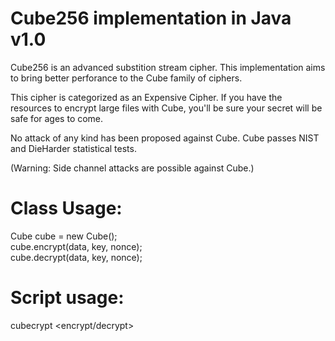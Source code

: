 # Cube256 implementation in Java v1.0
Cube256 is an advanced substition stream cipher.  This implementation aims to bring better perforance to the Cube family of ciphers.

This cipher is categorized as an Expensive Cipher.  If you have the resources to encrypt large files with Cube, you'll be sure your secret will be safe for ages to come.

No attack of any kind has been proposed against Cube.  Cube passes NIST and DieHarder statistical tests.

(Warning: Side channel attacks are possible against Cube.)

# Class Usage:
Cube cube = new Cube();  
cube.encrypt(data, key, nonce);  
cube.decrypt(data, key, nonce);  

# Script usage:
cubecrypt <encrypt/decrypt> <inputfile> <outputfile> <password>

